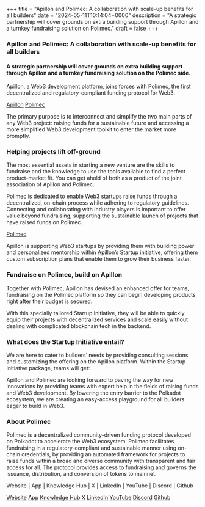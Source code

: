 +++
title = "Apillon and Polimec: A collaboration with scale-up benefits for all builders"
date = "2024-05-11T10:14:04+0000"
description = "A strategic partnership will cover grounds on extra building support through Apillon and a turnkey fundraising solution on Polimec."
draft = false
+++

### Apillon and Polimec: A collaboration with scale-up benefits for all builders


#### A strategic partnership will cover grounds on extra building support through Apillon and a turnkey fundraising solution on the Polimec side.


Apillon, a Web3 development platform, joins forces with Polimec, the first decentralized and regulatory-compliant funding protocol for Web3.

[Apillon](https://apillon.io/)
[Polimec](https://www.polimec.org/)

The primary purpose is to interconnect and simplify the two main parts of any Web3 project: raising funds for a sustainable future and accessing a more simplified Web3 development toolkit to enter the market more promptly.


### Helping projects lift off-ground


The most essential assets in starting a new venture are the skills to fundraise and the knowledge to use the tools available to find a perfect product-market fit. You can get ahold of both as a product of the joint association of Apillon and Polimec.


Polimec is dedicated to enable Web3 startups raise funds through a decentralized, on-chain process while adhering to regulatory guidelines. Connecting and collaborating with industry players is important to offer value beyond fundraising, supporting the sustainable launch of projects that have raised funds on Polimec.

[Polimec](https://www.polimec.org/)

Apillon is supporting Web3 startups by providing them with building power and personalized mentorship within Apillon’s Startup initiative, offering them custom subscription plans that enable them to grow their business faster.


### Fundraise on Polimec, build on Apillon


Together with Polimec, Apillon has devised an enhanced offer for teams, fundraising on the Polimec platform so they can begin developing products right after their budget is secured.


With this specially tailored Startup Initiative, they will be able to quickly equip their projects with decentralized services and scale easily without dealing with complicated blockchain tech in the backend.


### What does the Startup Initiative entail?


We are here to cater to builders’ needs by providing consulting sessions and customizing the offering on the Apillon platform. Within the Startup Initiative package, teams will get:


Apillon and Polimec are looking forward to paving the way for new innovations by providing teams with expert help in the fields of raising funds and Web3 development. By lowering the entry barrier to the Polkadot ecosystem, we are creating an easy-access playground for all builders eager to build in Web3.




### About Polimec


Polimec is a decentralized community-driven funding protocol developed on Polkadot to accelerate the Web3 ecosystem. Polimec facilitates fundraising in a regulatory-compliant and sustainable manner using on-chain credentials, by providing an automated framework for projects to raise funds within a broad and diverse community with transparent and fair access for all. The protocol provides access to fundraising and governs the issuance, distribution, and conversion of tokens to mainnet.


Website | App | Knowledge Hub | X | LinkedIn | YouTube | Discord | Github

[Website](https://www.polimec.org/)
[App](https://app.polimec.org/)
[Knowledge Hub](https://hub.polimec.org/)
[X](https://polimec.link/twitter)
[LinkedIn](https://polimec.link/linkedin)
[YouTube](https://polimec.link/youtube)
[Discord](https://polimec.link/discord)
[Github](https://github.com/Polimec/polimec-node)
